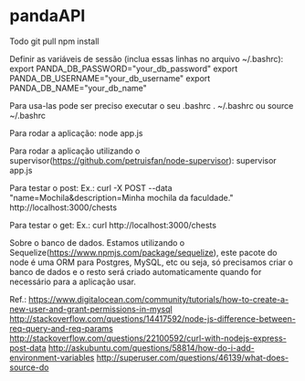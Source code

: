 # pandaAPI

Todo git pull
  npm install

Definir as variáveis de sessão (inclua essas linhas no arquivo ~/.bashrc):
  export PANDA_DB_PASSWORD="your_db_password"
  export PANDA_DB_USERNAME="your_db_username"
  export PANDA_DB_NAME="your_db_name"

Para usa-las pode ser preciso executar o seu .bashrc
  . ~/.bashrc ou source ~/.bashrc

Para rodar a aplicação:
  node app.js

Para rodar a aplicação utilizando o supervisor(https://github.com/petruisfan/node-supervisor):
  supervisor app.js

Para testar o post:
  Ex.: curl -X POST --data "name=Mochila&description=Minha mochila da faculdade." http://localhost:3000/chests

Para testar o get:
  Ex.: curl http://localhost:3000/chests

Sobre o banco de dados.
  Estamos utilizando o Sequelize(https://www.npmjs.com/package/sequelize), este pacote do node é uma ORM para Postgres, MySQL, etc ou seja, só precisamos criar o banco de dados e o resto será criado automaticamente quando for necessário para a aplicação usar.


Ref.:
  https://www.digitalocean.com/community/tutorials/how-to-create-a-new-user-and-grant-permissions-in-mysql
  http://stackoverflow.com/questions/14417592/node-js-difference-between-req-query-and-req-params
  http://stackoverflow.com/questions/22100592/curl-with-nodejs-express-post-data
  http://askubuntu.com/questions/58814/how-do-i-add-environment-variables
  http://superuser.com/questions/46139/what-does-source-do
